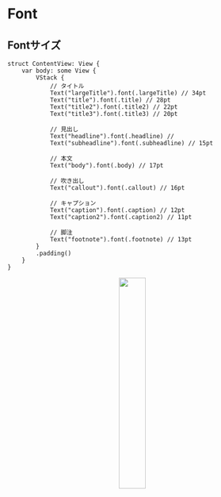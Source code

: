 # Font

## Fontサイズ

```
struct ContentView: View {
    var body: some View {
        VStack {
            // タイトル
            Text("largeTitle").font(.largeTitle) // 34pt
            Text("title").font(.title) // 28pt
            Text("title2").font(.title2) // 22pt
            Text("title3").font(.title3) // 20pt

            // 見出し
            Text("headline").font(.headline) //
            Text("subheadline").font(.subheadline) // 15pt

            // 本文
            Text("body").font(.body) // 17pt

            // 吹き出し
            Text("callout").font(.callout) // 16pt

            // キャプション
            Text("caption").font(.caption) // 12pt
            Text("caption2").font(.caption2) // 11pt

            // 脚注
            Text("footnote").font(.footnote) // 13pt
        }
        .padding()
    }
}

```

<div align="center">
    <img src ="https://github.com/misaki-kawaguchi/til/assets/60394359/92d40bf5-0893-4cab-be15-9480fe7f030c" width=33%>
</div>
